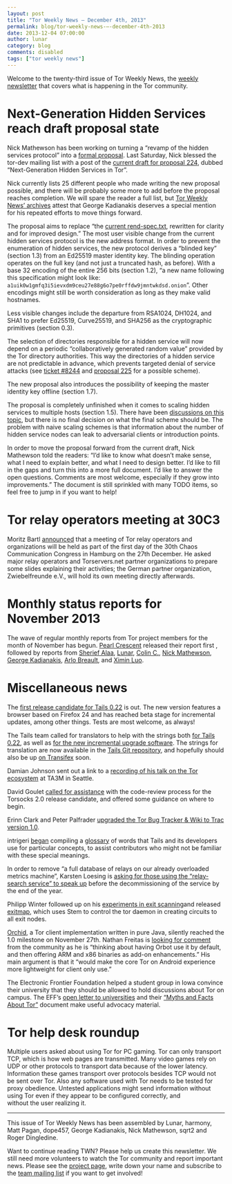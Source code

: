 ```yaml
---
layout: post
title: "Tor Weekly News — December 4th, 2013"
permalink: blog/tor-weekly-news-—-december-4th-2013
date: 2013-12-04 07:00:00
author: lunar
category: blog
comments: disabled
tags: ["tor weekly news"]
---
```


Welcome to the twenty-third issue of Tor Weekly News, the [weekly newsletter](https://lists.torproject.org/cgi-bin/mailman/listinfo/tor-news) that covers what is happening in the Tor community.

Next-Generation Hidden Services reach draft proposal state
==========================================================

Nick Mathewson has been working on turning a “revamp of the hidden services protocol” into a [formal proposal](https://gitweb.torproject.org/torspec.git/blob_plain/HEAD:/proposals/001-process.txt). Last Saturday, Nick blessed the tor-dev mailing list with a post of the [current draft for proposal 224](https://lists.torproject.org/pipermail/tor-dev/2013-November/005877.html), dubbed “Next-Generation Hidden Services in Tor”.

Nick currently lists 25 different people who made writing the new proposal possible, and there will be probably some more to add before the proposal reaches completion. We will spare the reader a full list, but [Tor Weekly News’ archives](https://blog.torproject.org/category/tags/tor-weekly-news) attest that George Kadianakis deserves a special mention for his repeated efforts to move things forward.

The proposal aims to replace “the [current rend-spec.txt](https://gitweb.torproject.org/torspec.git/blob/refs/heads/master:/rend-spec.txt), rewritten for clarity and for improved design.” The most user visible change from the current hidden services protocol is the new address format. In order to prevent the enumeration of hidden services, the new protocol derives a “blinded key” (section 1.3) from an Ed25519 master identity key. The blinding operation operates on the full key (and not just a truncated hash, as before). With a base 32 encoding of the entire 256 bits (section 1.2), “a new name following this specification might look like: `a1uik0w1gmfq3i5ievxdm9ceu27e88g6o7pe0rffdw9jmntwkdsd.onion`”. Other encodings might still be worth consideration as long as they make valid hostnames.

Less visible changes include the departure from RSA1024, DH1024, and SHA1 to prefer Ed25519, Curve25519, and SHA256 as the cryptographic primitives (section 0.3).

The selection of directories responsible for a hidden service will now depend on a periodic “collaboratively generated random value” provided by the Tor directory authorities. This way the directories of a hidden service are not predictable in advance, which prevents targeted denial of service attacks (see [ticket \#8244](https://bugs.torproject.org/8244) and [proposal 225](https://gitweb.torproject.org/torspec.git/blob/HEAD:/proposals/225-strawman-shared-rand.txt) for a possible scheme).

The new proposal also introduces the possibility of keeping the master identity key offline (section 1.7).

The proposal is completely unfinished when it comes to scaling hidden services to multiple hosts (section 1.5). There have been [discussions on this topic](https://lists.torproject.org/pipermail/tor-dev/2013-October/005556.html), but there is no final decision on what the final scheme should be. The problem with naive scaling schemes is that information about the number of hidden service nodes can leak to adversarial clients or introduction points.

In order to move the proposal forward from the current draft, Nick Mathewson told the readers: “I’d like to know what doesn’t make sense, what I need to explain better, and what I need to design better. I’d like to fill in the gaps and turn this into a more full document. I’d like to answer the open questions. Comments are most welcome, especially if they grow into improvements.” The document is still sprinkled with many TODO items, so feel free to jump in if you want to help!

Tor relay operators meeting at 30C3
===================================

Moritz Bartl [announced](https://lists.torproject.org/pipermail/tor-relays/2013-December/003449.html) that a meeting of Tor relay operators and organizations will be held as part of the first day of the 30th Chaos Communication Congress in Hamburg on the 27th December. He asked major relay operators and Torservers.net partner organizations to prepare some slides explaining their activities; the German partner organization, Zwiebelfreunde e.V., will hold its own meeting directly afterwards.

Monthly status reports for November 2013
========================================

The wave of regular monthly reports from Tor project members for the month of November has begun. [Pearl Crescent](https://lists.torproject.org/pipermail/tor-reports/2013-November/000387.html) released their report first , followed by reports from [Sherief Alaa](https://lists.torproject.org/pipermail/tor-reports/2013-December/000388.html), [Lunar](https://lists.torproject.org/pipermail/tor-reports/2013-December/000389.html), [Colin C.](https://lists.torproject.org/pipermail/tor-reports/2013-December/000390.html), [Nick Mathewson](https://lists.torproject.org/pipermail/tor-reports/2013-December/000391.html), [George Kadianakis](https://lists.torproject.org/pipermail/tor-reports/2013-December/000393.html), [Arlo Breault](https://lists.torproject.org/pipermail/tor-reports/2013-December/000394.html), and [Ximin Luo](https://lists.torproject.org/pipermail/tor-reports/2013-December/000395.html).

Miscellaneous news
==================

The [first release candidate for Tails 0.22](https://tails.boum.org/news/test_0.22-rc1/) is out. The new version features a browser based on Firefox 24 and has reached beta stage for incremental updates, among other things. Tests are most welcome, as always!

The Tails team called for translators to help with the strings both [for Tails 0.22](https://mailman.boum.org/pipermail/tails-l10n/2013-December/000774.html), as well as [for the new incremental upgrade software](https://mailman.boum.org/pipermail/tails-l10n/2013-November/000771.html). The strings for translation are now available in the [Tails Git repository](https://git-tails.immerda.ch/iuk/), and hopefully should also be up [on Transifex](https://www.transifex.com/projects/p/torproject/) soon.

Damian Johnson sent out a link to a [recording of his talk on the Tor ecosystem](https://lists.torproject.org/pipermail/tor-dev/2013-November/005867.html) at TA3M in Seattle.

David Goulet [called for assistance](https://lists.torproject.org/pipermail/tor-dev/2013-November/005870.html) with the code-review process for the Torsocks 2.0 release candidate, and offered some guidance on where to begin.

Erinn Clark and Peter Palfrader [upgraded the Tor Bug Tracker & Wiki to Trac version 1.0](https://lists.torproject.org/pipermail/tor-dev/2013-November/005871.html).

intrigeri [began](https://mailman.boum.org/pipermail/tails-dev/2013-November/004353.html) compiling a [glossary](https://tails.boum.org/contribute/glossary/) of words that Tails and its developers use for particular concepts, to assist contributors who might not be familiar with these special meanings.

In order to remove “a full database of relays on our already overloaded metrics machine”, Karsten Loesing is [asking for those using the “relay-search service” to speak up](https://lists.torproject.org/pipermail/tor-talk/2013-December/031310.html) before the decommissioning of the service by the end of the year.

Philipp Winter followed up on his [experiments in exit scanning](https://lists.torproject.org/pipermail/tor-dev/2013-November/005863.html)and released [exitmap](https://github.com/NullHypothesis/exitmap), which uses Stem to control the tor daemon in creating circuits to all exit nodes.

[Orchid](http://www.subgraph.com/orchid.html), a Tor client implementation written in pure Java, silently reached the 1.0 milestone on November 27th. Nathan Freitas is [looking for comment](https://lists.torproject.org/pipermail/tor-dev/2013-November/005884.html) from the community as he is “thinking about having Orbot use it by default, and then offering ARM and x86 binaries as add-on enhancements.” His main argument is that it “would make the core Tor on Android experience more lightweight for client only use.”

The Electronic Frontier Foundation helped a student group in Iowa convince their university that they should be allowed to hold discussions about Tor on campus. The EFF’s [open letter to universities](https://www.eff.org/deeplinks/2013/12/open-letter-urging-universities-encourage-conversation-about-online-privacy) and their [“Myths and Facts About Tor”](https://www.eff.org/document/tor-myths-and-facts) document make useful advocacy material.

Tor help desk roundup
=====================

Multiple users asked about using Tor for PC gaming. Tor can only transport TCP, which is how web pages are transmitted. Many video games rely on UDP or other protocols to transport data because of the lower latency. Information these games transport over protocols besides TCP would not be sent over Tor. Also any software used with Tor needs to be tested for proxy obedience. Untested applications might send information without using Tor even if they appear to be configured correctly, and  
 without the user realizing it.

* * * * *

This issue of Tor Weekly News has been assembled by Lunar, harmony, Matt Pagan, dope457, George Kadianakis, Nick Mathewson, sqrt2 and Roger Dingledine.

Want to continue reading TWN? Please help us create this newsletter. We still need more volunteers to watch the Tor community and report important news. Please see the [project page](https://trac.torproject.org/projects/tor/wiki/TorWeeklyNews), write down your name and subscribe to the [team mailing list](https://lists.torproject.org/cgi-bin/mailman/listinfo/news-team) if you want to get involved!
